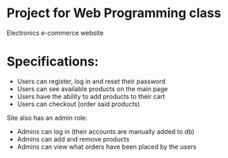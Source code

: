 # Project for Web Programming class

Electronics e-commerce website

# Specifications: 
  - Users can register, log in and reset their password 
  - Users can see available products on the main page
  - Users have the ability to add products to their cart 
  - Users can checkout (order said products)
  
Site also has an admin role: 
  - Admins can log in (their accounts are manually added to db) 
  - Admins can add and remove products
  - Admins can view what orders have been placed by the users


